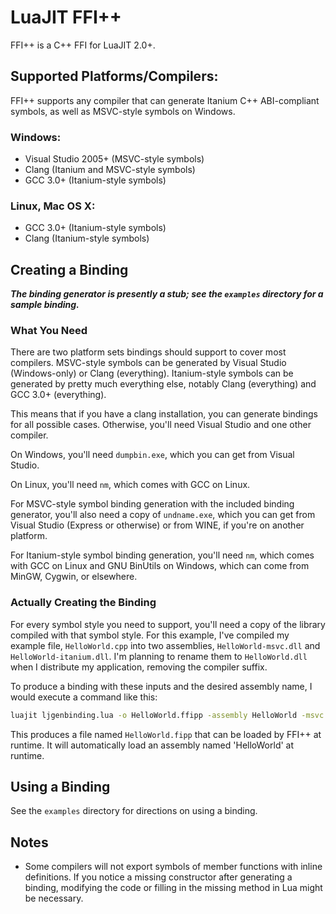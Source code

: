 # LuaJIT FFI++
FFI++ is a C++ FFI for LuaJIT 2.0+.

## Supported Platforms/Compilers:
FFI++ supports any compiler that can generate Itanium C++ ABI-compliant symbols, as well as MSVC-style symbols on Windows.

### Windows:
- Visual Studio 2005+ (MSVC-style symbols)
- Clang (Itanium and MSVC-style symbols)
- GCC 3.0+ (Itanium-style symbols)

### Linux, Mac OS X:
- GCC 3.0+ (Itanium-style symbols)
- Clang (Itanium-style symbols)

## Creating a Binding
***The binding generator is presently a stub; see the `examples` directory for a sample binding.***

### What You Need
There are two platform sets bindings should support to cover most compilers. MSVC-style symbols can be generated by Visual Studio (Windows-only) or Clang (everything). Itanium-style symbols can be generated by pretty much everything else, notably Clang (everything) and GCC 3.0+ (everything).

This means that if you have a clang installation, you can generate bindings for all possible cases. Otherwise, you'll need Visual Studio and one other compiler.

On Windows, you'll need `dumpbin.exe`, which you can get from Visual Studio.

On Linux, you'll need `nm`, which comes with GCC on Linux.

For MSVC-style symbol binding generation with the included binding generator, you'll also need a copy of `undname.exe`, which you can get from Visual Studio (Express or otherwise) or from WINE, if you're on another platform.

For Itanium-style symbol binding generation, you'll need `nm`, which comes with GCC on Linux and GNU BinUtils on Windows, which can come from MinGW, Cygwin, or elsewhere.

### Actually Creating the Binding
For every symbol style you need to support, you'll need a copy of the library compiled with that symbol style. For this example, I've compiled my example file, `HelloWorld.cpp` into two assemblies, `HelloWorld-msvc.dll` and `HelloWorld-itanium.dll`. I'm planning to rename them to `HelloWorld.dll` when I distribute my application, removing the compiler suffix.

To produce a binding with these inputs and the desired assembly name, I would execute a command like this:

```bash
luajit ljgenbinding.lua -o HelloWorld.ffipp -assembly HelloWorld -msvc HelloWorld-msvc.dll -itanium HelloWorld-itanium.dll
```

This produces a file named `HelloWorld.fipp` that can be loaded by FFI++ at runtime. It will automatically load an assembly named 'HelloWorld' at runtime.

## Using a Binding
See the `examples` directory for directions on using a binding.

## Notes
- Some compilers will not export symbols of member functions with inline definitions. If you notice a missing constructor after generating a binding, modifying the code or filling in the missing method in Lua might be necessary.